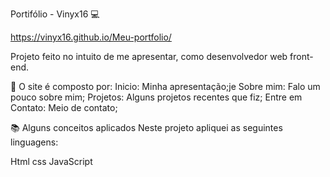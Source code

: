Portifólio - Vinyx16 💻

https://vinyx16.github.io/Meu-portfolio/

Projeto feito no intuito de me apresentar, como desenvolvedor web front-end.

🤯 O site é composto por:
Inicio: Minha apresentação;je
Sobre mim: Falo um pouco sobre mim;
Projetos: Alguns projetos recentes que fiz;
Entre em Contato: Meio de contato;

📚 Alguns conceitos aplicados
Neste projeto apliquei as seguintes linguagens:

Html
css
JavaScript
